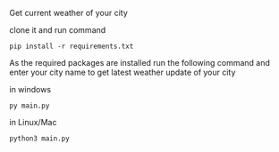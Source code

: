 Get current weather of your city

clone it and run command 

```
pip install -r requirements.txt
```
As the required packages are installed run the following command and enter your city name to get latest weather update of your city

in windows
```
py main.py
```
in Linux/Mac
```
python3 main.py
```
